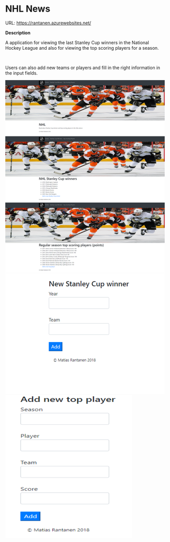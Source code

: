 # NHL News

URL: <a>https://rantanen.azurewebsites.net/</a>

<strong>Description</strong>

A application for viewing the last Stanley Cup winners in the National Hockey League and also for viewing the top scoring players for a season.

<br>

Users can also add new teams or players and fill in the right information in the input fields.

<img src="https://github.com/matiasrantanen/siteDemo/blob/master/images/image1.PNG" width="600">

<img src="https://github.com/matiasrantanen/siteDemo/blob/master/images/image2.PNG" width="600">

<img src="https://github.com/matiasrantanen/siteDemo/blob/master/images/image3.PNG" width="600">

<img src="https://github.com/matiasrantanen/siteDemo/blob/master/images/image4.PNG" width="600">

<img src="https://github.com/matiasrantanen/siteDemo/blob/master/images/image5.PNG" width="400" height="450">
